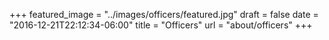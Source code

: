 +++
featured_image = "../images/officers/featured.jpg"
draft = false
date = "2016-12-21T22:12:34-06:00"
title = "Officers"
url = "about/officers"
+++
